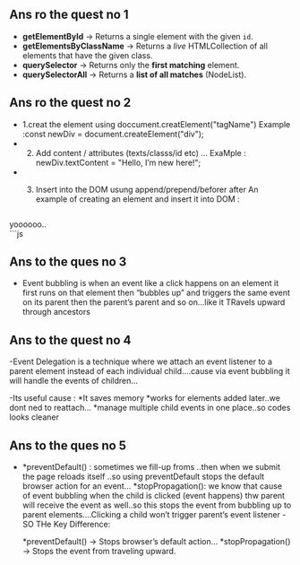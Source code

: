 
## Ans ro the quest no 1

- **getElementById** → Returns a single element with the given `id`.
- **getElementsByClassName** → Returns a *live* HTMLCollection of all elements that have the given class.
- **querySelector** → Returns only the **first matching** element.
- **querySelectorAll** → Returns a **list of all matches** (NodeList).






## Ans ro the quest no 2
- 1.creat the element using doccument.creatElement("tagName")
  Example :const newDiv = document.createElement("div");
- 2. Add content / attributes (texts/classs/id etc) ... ExaMple : newDiv.textContent = "Hello, I’m new here!";
- 3. Insert into the DOM usung append/prepend/beforer after An example of creating an element and insert it into DOM :

     ```html
<div id="container">yoooooo..</div> 
    ```js
<script> 
  const newDiv = document.createElement("div");
  newDiv.textContent = "Hello, I’m new here!"; 
  newDiv.className = "highlight"; 
  document.getElementById("container").appendChild(newDiv);
</script>









## Ans to the ques no 3
- Event bubbling is when an event like a click happens on an element it first runs on that element then “bubbles up” and triggers the same event on its parent then the parent’s parent and so on…like it TRavels upward through ancestors






## Ans to the quest no 4
-Event Delegation is a technique where we attach an event listener to a parent element instead of each individual child....cause via event bubbling it will handle the events of children...

-Its useful cause : 
    *It saves memory 
    *works for elements added later..we dont ned to reattach...
    *manage multiple child events in one place..so codes looks cleaner





 ## Ans to the ques no 5 
 -
   *preventDefault() : sometimes we fill-up froms ..then when we submit     the page reloads itself ..so using preventDefault stops the default     browser action for an event...
   *stopPropagation(): we know that cause of event bubbling when the         child is clicked (event happens) thw parent will receive the event      as well..so this stops the event from bubbling up to parent             elements....Clicking a child won’t trigger parent’s event listener
-SO THe Key Difference:

    *preventDefault() → Stops browser’s default action...
    *stopPropagation() → Stops the event from traveling upward.












  
